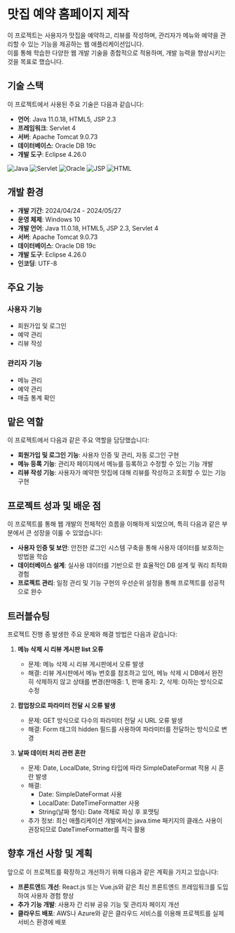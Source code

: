 # 맛집 예약 홈페이지 제작

이 프로젝트는 사용자가 맛집을 예약하고, 리뷰를 작성하며, 관리자가 메뉴와 예약을 관리할 수 있는 기능을 제공하는 웹 애플리케이션입니다.<br>
이를 통해 학습한 다양한 웹 개발 기술을 종합적으로 적용하며, 개발 능력을 향상시키는 것을 목표로 했습니다.

## 기술 스택

이 프로젝트에서 사용된 주요 기술은 다음과 같습니다:

- **언어**: Java 11.0.18, HTML5, JSP 2.3
- **프레임워크**: Servlet 4
- **서버**: Apache Tomcat 9.0.73
- **데이터베이스**: Oracle DB 19c
- **개발 도구**: Eclipse 4.26.0

<div>
    <img src="https://img.shields.io/badge/Java-11.0.18-red.svg" alt="Java">
    <img src="https://img.shields.io/badge/Servlet-4-yellow.svg" alt="Servlet">
    <img src="https://img.shields.io/badge/Oracle-19c-green.svg" alt="Oracle">  
    <img src="https://img.shields.io/badge/JSP-2.3-blue.svg" alt="JSP">
    <img src="https://img.shields.io/badge/HTML5-gray.svg" alt="HTML">
</div>

## 개발 환경

- **개발 기간**: 2024/04/24 - 2024/05/27
- **운영 체제**: Windows 10
- **개발 언어**: Java 11.0.18, HTML5, JSP 2.3, Servlet 4
- **서버**: Apache Tomcat 9.0.73
- **데이터베이스**: Oracle DB 19c
- **개발 도구**: Eclipse 4.26.0
- **인코딩**: UTF-8

## 주요 기능

### 사용자 기능
- 회원가입 및 로그인
- 예약 관리
- 리뷰 작성

### 관리자 기능
- 메뉴 관리
- 예약 관리
- 매출 통계 확인

## 맡은 역할

이 프로젝트에서 다음과 같은 주요 역할을 담당했습니다:

- **회원가입 및 로그인 기능**: 사용자 인증 및 관리, 자동 로그인 구현
- **메뉴 등록 기능**: 관리자 페이지에서 메뉴를 등록하고 수정할 수 있는 기능 개발
- **리뷰 작성 기능**: 사용자가 예약한 맛집에 대해 리뷰를 작성하고 조회할 수 있는 기능 구현

## 프로젝트 성과 및 배운 점

이 프로젝트를 통해 웹 개발의 전체적인 흐름을 이해하게 되었으며, 특히 다음과 같은 부분에서 큰 성장을 이룰 수 있었습니다:

- **사용자 인증 및 보안**: 안전한 로그인 시스템 구축을 통해 사용자 데이터를 보호하는 방법을 학습
- **데이터베이스 설계**: 실사용 데이터를 기반으로 한 효율적인 DB 설계 및 쿼리 최적화 경험
- **프로젝트 관리**: 일정 관리 및 기능 구현의 우선순위 설정을 통해 프로젝트를 성공적으로 완수

## 트러블슈팅

프로젝트 진행 중 발생한 주요 문제와 해결 방법은 다음과 같습니다:

1. **메뉴 삭제 시 리뷰 게시판 list 오류**
   - 문제: 메뉴 삭제 시 리뷰 게시판에서 오류 발생
   - 해결: 리뷰 게시판에서 메뉴 번호를 참조하고 있어, 메뉴 삭제 시 DB에서 완전히 삭제하지 않고 상태를 변경(판매중: 1, 판매 중지: 2, 삭제: 0)하는 방식으로 수정

2. **팝업창으로 파라미터 전달 시 오류 발생**
   - 문제: GET 방식으로 다수의 파라미터 전달 시 URL 오류 발생
   - 해결: Form 태그의 hidden 필드를 사용하여 파라미터를 전달하는 방식으로 변경

3. **날짜 데이터 처리 관련 혼란**
   - 문제: Date, LocalDate, String 타입에 따라 SimpleDateFormat 적용 시 혼란 발생
   - 해결: 
     - Date: SimpleDateFormat 사용
     - LocalDate: DateTimeFormatter 사용
     - String(날짜 형식): Date 객체로 파싱 후 포맷팅
   - 추가 정보: 최신 애플리케이션 개발에서는 java.time 패키지의 클래스 사용이 권장되므로 DateTimeFormatter를 적극 활용

## 향후 개선 사항 및 계획

앞으로 이 프로젝트를 확장하고 개선하기 위해 다음과 같은 계획을 가지고 있습니다:

- **프론트엔드 개선**: React.js 또는 Vue.js와 같은 최신 프론트엔드 프레임워크를 도입하여 사용자 경험 향상
- **추가 기능 개발**: 사용자 간 리뷰 공유 기능 및 관리자 페이지 개선
- **클라우드 배포**: AWS나 Azure와 같은 클라우드 서비스를 이용해 프로젝트를 실제 서비스 환경에 배포
